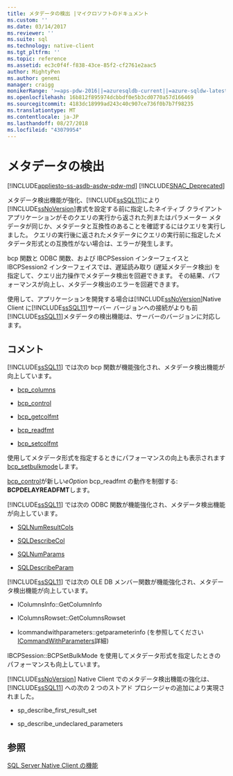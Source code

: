 ```yaml
---
title: メタデータの検出 |マイクロソフトのドキュメント
ms.custom: ''
ms.date: 03/14/2017
ms.reviewer: ''
ms.suite: sql
ms.technology: native-client
ms.tgt_pltfrm: ''
ms.topic: reference
ms.assetid: ec3c0f4f-f838-43ce-85f2-cf2761e2aac5
author: MightyPen
ms.author: genemi
manager: craigg
monikerRange: '>=aps-pdw-2016||=azuresqldb-current||=azure-sqldw-latest||>=sql-server-2016||=sqlallproducts-allversions||>=sql-server-linux-2017||=azuresqldb-mi-current'
ms.openlocfilehash: 16b812f895974dcbbdf0e5b3cd0770a57d166469
ms.sourcegitcommit: 4183dc18999ad243c40c907ce736f0b7b7f98235
ms.translationtype: MT
ms.contentlocale: ja-JP
ms.lasthandoff: 08/27/2018
ms.locfileid: "43079954"
---
```

# <a name="metadata-discovery"></a>メタデータの検出
[!INCLUDE[appliesto-ss-asdb-asdw-pdw-md](../../../includes/appliesto-ss-asdb-asdw-pdw-md.md)]
[!INCLUDE[SNAC_Deprecated](../../../includes/snac-deprecated.md)]

  メタデータ検出機能が強化、[!INCLUDE[ssSQL11](../../../includes/sssql11-md.md)]により[!INCLUDE[ssNoVersion](../../../includes/ssnoversion-md.md)]書式を設定する前に指定したネイティブ クライアント アプリケーションがそのクエリの実行から返された列またはパラメーター メタデータが同じか、メタデータと互換性のあることを確認するにはクエリを実行しました。 クエリの実行後に返されたメタデータにクエリの実行前に指定したメタデータ形式との互換性がない場合は、エラーが発生します。  
  
 bcp 関数と ODBC 関数、および IBCPSession インターフェイスと IBCPSession2 インターフェイスでは、遅延読み取り (遅延メタデータ検出) を指定して、クエリ出力操作でメタデータ検出を回避できます。 その結果、パフォーマンスが向上し、メタデータ検出のエラーを回避できます。  
  
 使用して、アプリケーションを開発する場合は[!INCLUDE[ssNoVersion](../../../includes/ssnoversion-md.md)]Native Client に[!INCLUDE[ssSQL11](../../../includes/sssql11-md.md)]サーバー バージョンへの接続がよりも前[!INCLUDE[ssSQL11](../../../includes/sssql11-md.md)]メタデータの検出機能は、サーバーのバージョンに対応します。  
  
## <a name="remarks"></a>コメント  
 [!INCLUDE[ssSQL11](../../../includes/sssql11-md.md)] では次の bcp 関数が機能強化され、メタデータ検出機能が向上しています。  
  
-   [bcp_columns](../../../relational-databases/native-client-odbc-extensions-bulk-copy-functions/bcp-columns.md)  
  
-   [bcp_control](../../../relational-databases/native-client-odbc-extensions-bulk-copy-functions/bcp-control.md)  
  
-   [bcp_getcolfmt](../../../relational-databases/native-client-odbc-extensions-bulk-copy-functions/bcp-getcolfmt.md)  
  
-   [bcp_readfmt](../../../relational-databases/native-client-odbc-extensions-bulk-copy-functions/bcp-readfmt.md)  
  
-   [bcp_setcolfmt](../../../relational-databases/native-client-odbc-extensions-bulk-copy-functions/bcp-setcolfmt.md)  
  
 使用してメタデータ形式を指定するときにパフォーマンスの向上も表示されます[bcp_setbulkmode](../../../relational-databases/native-client-odbc-extensions-bulk-copy-functions/bcp-setbulkmode.md)します。  
  
 [bcp_control](../../../relational-databases/native-client-odbc-extensions-bulk-copy-functions/bcp-control.md)が新しい*eOption* bcp_readfmt の動作を制御する: **BCPDELAYREADFMT**します。  
  
 [!INCLUDE[ssSQL11](../../../includes/sssql11-md.md)] では次の ODBC 関数が機能強化され、メタデータ検出機能が向上しています。  
  
-   [SQLNumResultCols](../../../relational-databases/native-client-odbc-api/sqlnumresultcols.md)  
  
-   [SQLDescribeCol](../../../relational-databases/native-client-odbc-api/sqldescribecol.md)  
  
-   [SQLNumParams](../../../relational-databases/native-client-odbc-api/sqlnumparams.md)  
  
-   [SQLDescribeParam](../../../relational-databases/native-client-odbc-api/sqldescribeparam.md)  
  
 [!INCLUDE[ssSQL11](../../../includes/sssql11-md.md)] では次の OLE DB メンバー関数が機能強化され、メタデータ検出機能が向上しています。  
  
-   IColumnsInfo::GetColumnInfo  
  
-   IColumnsRowset::GetColumnsRowset  
  
-   Icommandwithparameters::getparameterinfo (を参照してください[ICommandWithParameters](../../../relational-databases/native-client-ole-db-interfaces/icommandwithparameters.md)詳細)  
  
 IBCPSession::BCPSetBulkMode を使用してメタデータ形式を指定したときのパフォーマンスも向上しています。  
  
 [!INCLUDE[ssNoVersion](../../../includes/ssnoversion-md.md)] Native Client でのメタデータ検出機能の強化は、[!INCLUDE[ssSQL11](../../../includes/sssql11-md.md)] への次の 2 つのストアド プロシージャの追加により実現されました。  
  
-   sp_describe_first_result_set  
  
-   sp_describe_undeclared_parameters  
  
## <a name="see-also"></a>参照  
 [SQL Server Native Client の機能](../../../relational-databases/native-client/features/sql-server-native-client-features.md)  
  
  
